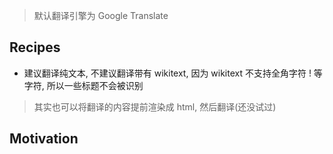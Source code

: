 <!-- plugin template readme -->

> 默认翻译引擎为 Google Translate

## Recipes

- 建议翻译纯文本, 不建议翻译带有 wikitext, 因为 wikitext 不支持全角字符 ! 等字符, 所以一些标题不会被识别

> 其实也可以将翻译的内容提前渲染成 html, 然后翻译(还没试过)

## Motivation

<!-- your plugin motivation, or why you write this plugin -->
